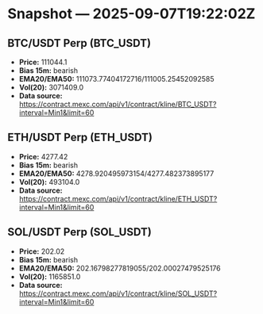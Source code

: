 # Snapshot — 2025-09-07T19:22:02Z

## BTC/USDT Perp (BTC_USDT)
- **Price:** 111044.1
- **Bias 15m:** bearish
- **EMA20/EMA50:** 111073.77404172716/111005.25452092585
- **Vol(20):** 3071409.0
- **Data source:** https://contract.mexc.com/api/v1/contract/kline/BTC_USDT?interval=Min1&limit=60

## ETH/USDT Perp (ETH_USDT)
- **Price:** 4277.42
- **Bias 15m:** bearish
- **EMA20/EMA50:** 4278.920495973154/4277.482373895177
- **Vol(20):** 493104.0
- **Data source:** https://contract.mexc.com/api/v1/contract/kline/ETH_USDT?interval=Min1&limit=60

## SOL/USDT Perp (SOL_USDT)
- **Price:** 202.02
- **Bias 15m:** bearish
- **EMA20/EMA50:** 202.16798277819055/202.00027479525176
- **Vol(20):** 1165851.0
- **Data source:** https://contract.mexc.com/api/v1/contract/kline/SOL_USDT?interval=Min1&limit=60
